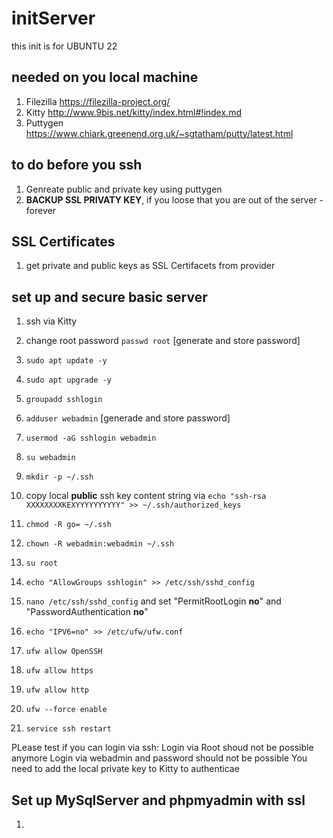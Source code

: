 # initServer

this init is for UBUNTU 22

## needed on you local machine
1. Filezilla https://filezilla-project.org/
2. Kitty http://www.9bis.net/kitty/index.html#!index.md 
3. Puttygen https://www.chiark.greenend.org.uk/~sgtatham/putty/latest.html 

## to do before you ssh
1. Genreate public and private key using puttygen
2. **BACKUP SSL PRIVATY KEY**, if you loose that you are out of the server - forever

## SSL Certificates
1. get private and public keys as SSL Certifacets from provider

## set up and secure basic server
1. ssh via Kitty
2. change root password ```passwd root``` [generate and store password]
3. ```sudo apt update -y```
4. ```sudo apt upgrade -y```

9. ```groupadd sshlogin```
10. ```adduser webadmin``` [generade and store password]
11. ```usermod -aG sshlogin webadmin```
12. ```su webadmin```
13. ```mkdir -p ~/.ssh ```
14. copy local **public** ssh key content string via  ```echo "ssh-rsa XXXXXXXXKEXYYYYYYYYYY" >> ~/.ssh/authorized_keys```
15. ```chmod -R go= ~/.ssh```
18. ```chown -R webadmin:webadmin ~/.ssh```
19. ```su root```
18. ```echo "AllowGroups sshlogin" >> /etc/ssh/sshd_config```
19. ```nano /etc/ssh/sshd_config``` and set "PermitRootLogin **no**" and "PasswordAuthentication **no**"
20. ```echo "IPV6=no" >> /etc/ufw/ufw.conf```
21. ```ufw allow OpenSSH```
22. ```ufw allow https```
23. ```ufw allow http```
24. ```ufw --force enable```
25. ```service ssh restart```

PLease test if you can login via ssh:
Login via Root shoud not be possible anymore
Login via webadmin and password should not be possible
You need to add the local private key to Kitty to authenticae 

## Set up MySqlServer and phpmyadmin with ssl
1.










